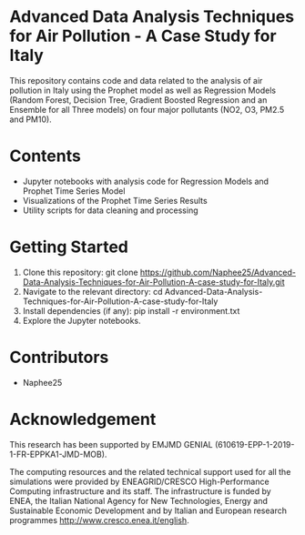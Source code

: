 
# Advanced Data Analysis Techniques for Air Pollution - A Case Study for Italy

This repository contains code and data related to the analysis of air pollution in Italy using the Prophet model as well as Regression Models (Random Forest, Decision Tree, Gradient Boosted Regression and an Ensemble for all Three models) on four major pollutants (NO2, O3, PM2.5 and PM10).

# Contents
- Jupyter notebooks with analysis code for Regression Models and Prophet Time Series Model
- Visualizations of the Prophet Time Series Results
- Utility scripts for data cleaning and processing


# Getting Started
1. Clone this repository: git clone https://github.com/Naphee25/Advanced-Data-Analysis-Techniques-for-Air-Pollution-A-case-study-for-Italy.git
2. Navigate to the relevant directory: cd Advanced-Data-Analysis-Techniques-for-Air-Pollution-A-case-study-for-Italy
3. Install dependencies (if any): pip install -r environment.txt
4. Explore the Jupyter notebooks.


# Contributors
- Naphee25

# Acknowledgement

This research has been supported by EMJMD GENIAL (610619-EPP-1-2019-1-FR-EPPKA1-JMD-MOB).

The computing resources and the related technical support used for all the simulations were provided by ENEAGRID/CRESCO High-Performance Computing infrastructure and its
staff. The infrastructure is funded by ENEA, the Italian National Agency for New Technologies, Energy and Sustainable Economic Development and by Italian and European research programmes http://www.cresco.enea.it/english.

